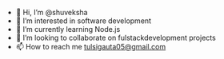 - 👋 Hi, I’m @shuveksha
- 👀 I’m interested in software development 
- 🌱 I’m currently learning Node.js
- 💞️ I’m looking to collaborate on fulstackdevelopment projects 
- 📫 How to reach me tulsigauta05@gmail.com

<!---
shuveksha/shuveksha is a ✨ special ✨ repository because its `README.md` (this file) appears on your GitHub profile.
You can click the Preview link to take a look at your changes.
--->
